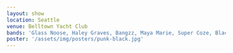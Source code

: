 ```yaml
---
layout: show
location: Seattle
venue: Belltown Yacht Club
bands: 'Glass Noose, Haley Graves, Bangzz, Maya Marie, Super Coze, Black Ends'
poster: '/assets/img/posters/punk-black.jpg'
---
```


